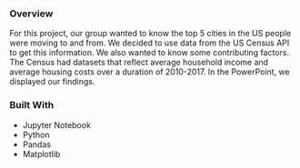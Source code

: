 ### Overview
For this project, our group wanted to know the top 5 cities in the US people were moving to and from. We decided to use data from the US Census API to get this information. We also wanted to know some contributing factors. The Census had datasets that reflect average household income and average housing costs over a duration of 2010-2017. In the PowerPoint, we displayed our findings. 

### Built With
* Jupyter Notebook
* Python
* Pandas
* Matplotlib